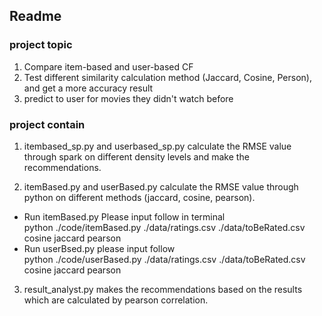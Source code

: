 ## Readme
### project topic
1. Compare item-based and user-based CF
2. Test different similarity calculation method (Jaccard, Cosine, Person), and get a more accuracy result
3. predict to user for movies they didn't watch before 

### project contain
1. itembased_sp.py and userbased_sp.py calculate the RMSE value through spark on different density levels and make the recommendations.

2. itemBased.py and userBased.py calculate the RMSE value through python on different methods (jaccard, cosine, pearson).
* Run itemBased.py Please input follow in terminal  
python ./code/itemBased.py ./data/ratings.csv ./data/toBeRated.csv cosine jaccard pearson
* Run userBsed.py please input follow  
python ./code/userBased.py ./data/ratings.csv ./data/toBeRated.csv cosine jaccard pearson

3. result_analyst.py makes the recommendations based on the results which are calculated by pearson correlation.
